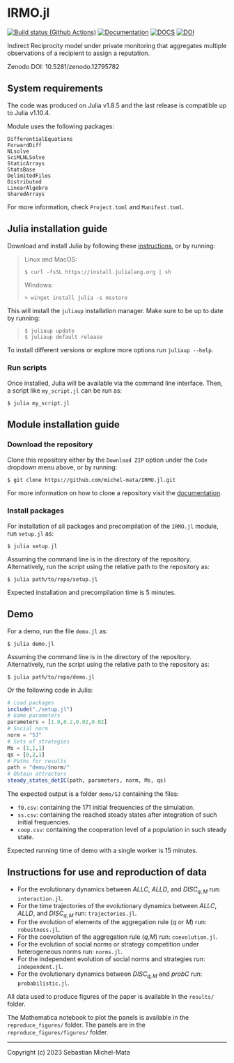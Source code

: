 # IRMO.jl

[![Build status (Github Actions)](https://github.com/michel-mata/IRMO.jl/workflows/CI/badge.svg)](https://github.com/michel-mata/IRMO.jl/actions)
[![Documentation](https://github.com/michel-mata/IRMO.jl/actions/workflows/Documentation.yml/badge.svg)](https://github.com/michel-mata/IRMO.jl/actions/workflows/Documentation.yml)
[![DOCS](https://img.shields.io/badge/docs-stable-blue.svg)](https://michel-mata.github.io/IRMO.jl)
[![DOI](https://zenodo.org/badge/657317785.svg)](https://zenodo.org/doi/10.5281/zenodo.12795781)

Indirect Reciprocity model under private monitoring that aggregates multiple observations of a recipient to assign a reputation.

Zenodo DOI: 10.5281/zenodo.12795782

## System requirements

The code was produced on Julia v1.8.5 and the last release is compatible up to Julia v1.10.4.

Module uses the following packages:

```console
DifferentialEquations
ForwardDiff
NLsolve
SciMLNLSolve
StaticArrays
StatsBase
DelimitedFiles
Distributed
LinearAlgebra
SharedArrays
```

For more information, check `Project.toml` and `Manifest.toml`.

## Julia installation guide

Download and install Julia by following these [instructions](https://julialang.org/downloads/), or by running:

> Linux and MacOS:
>
> ```console
> $ curl -fsSL https://install.julialang.org | sh
> ```
>
> Windows:
>
> ```console
> > winget install julia -s msstore
> ```

This will install the `juliaup` installation manager.
Make sure to be up to date by running:

> ```console
> $ juliaup update
> $ juliaup default release
> ```

To install different versions or explore more options run `juliaup --help`.

### Run scripts

Once installed, Julia will be available via the command line interface. Then, a script like `my_script.jl` can be run as:

```console
$ julia my_script.jl
```

## Module installation guide

### Download the repository

Clone this repository either by the `Download ZIP` option under the `Code` dropdown menu above, or by running:

```console
$ git clone https://github.com/michel-mata/IRMO.jl.git
```

For more information on how to clone a repository visit the [documentation](https://docs.github.com/en/repositories/creating-and-managing-repositories/cloning-a-repository).

### Install packages

For installation of all packages and precompilation of the `IRMO.jl` module, run `setup.jl` as:

```console
$ julia setup.jl
```

Assuming the command line is in the directory of the repository. Alternatively, run the script using the relative path to the repository as:

```console
$ julia path/to/repo/setup.jl
```

Expected installation and precompilation time is 5 minutes.

## Demo

For a demo, run the file `demo.jl` as:

```console
$ julia demo.jl
```

Assuming the command line is in the directory of the repository. Alternatively, run the script using the relative path to the repository as:

```console
$ julia path/to/repo/demo.jl
```

Or the following code in Julia:

```julia
# Load packages
include("./setup.jl")
# Game parameters
parameters = [1.0,0.2,0.02,0.02]
# Social norm
norm = "SJ"
# Sets of strategies
Ms = [1,1,1]
qs = [0,2,1]
# Paths for results
path = "demo/$norm/"
# Obtain attractors
steady_states_detIC(path, parameters, norm, Ms, qs)
```

The expected output is a folder `demo/SJ` containing the files:

- `f0.csv`: containing the 171 initial frequencies of the simulation.
- `ss.csv`: containing the reached steady states after integration of such initial frequencies.
- `coop.csv`: containing the cooperation level of a population in such steady state.

Expected running time of demo with a single worker is 15 minutes.

## Instructions for use and reproduction of data

- For the evolutionary dynamics between $ALLC$, $ALLD$, and $DISC_{q,M}$ run: `interaction.jl`.
- For the time trajectories of the evolutionary dynamics between $ALLC$, $ALLD$, and $DISC_{q,M}$ run: `trajectories.jl`.
- For the evolution of elements of the aggregation rule ($q$ or $M$) run: `robustness.jl`.
- For the coevolution of the aggregation rule ($q$,$M$) run: `coevolution.jl`.
- For the evolution of social norms or strategy competition under heterogeneous norms run: `norms.jl`.
- For the independent evolution of social norms and strategies run: `independent.jl`.
- For the evolutionary dynamics between $DISC_{q,M}$ and $probC$ run: `probabilistic.jl`.

All data used to produce figures of the paper is available in the `results/` folder.

The Mathematica notebook to plot the panels is available in the `reproduce_figures/` folder.
The panels are in the `reproduce_figures/figures/` folder.

---
Copyright (c) 2023 Sebastian Michel-Mata
